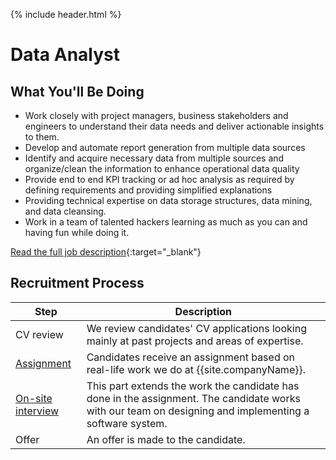 {% include header.html %}

# Data Analyst 

## What You'll Be Doing 

- Work closely with project managers, business stakeholders and engineers to understand their data needs and deliver actionable insights to them.
- Develop and automate report generation from multiple data sources
- Identify and acquire necessary data from multiple sources and organize/clean the information to enhance operational data quality
- Provide end to end KPI tracking or ad hoc analysis as required by defining requirements and providing simplified explanations
- Providing technical expertise on data storage structures, data mining, and data cleansing.
- Work in a team of talented hackers learning as much as you can and having fun while doing it.

[Read the full job description](https://glispa.workable.com/jobs/989376){:target="_blank"}

## Recruitment Process

| Step | Description |
|---|---|
| CV review | We review candidates' CV applications looking mainly at past projects and areas of expertise. |
| [Assignment](assignment) | Candidates receive an assignment based on real-life work we do at {{site.companyName}}. |
| [On-site interview](/on-site.md) | This part extends the work the candidate has done in the assignment. The candidate works with our team on designing and implementing a software system. |
| Offer | An offer is made to the candidate. |

